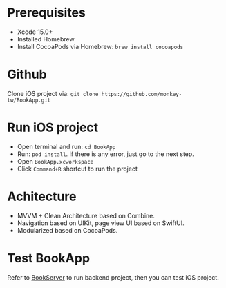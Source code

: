 # Prerequisites
- Xcode 15.0+
- Installed Homebrew
- Install CocoaPods via Homebrew: `brew install cocoapods`

# Github
Clone iOS project via: `git clone https://github.com/monkey-tw/BookApp.git`

# Run iOS project
- Open terminal and run: `cd BookApp`
- Run: `pod install`. If there is any error, just go to the next step.
- Open `BookApp.xcworkspace`
- Click `Command+R` shortcut to run the project

# Achitecture
- MVVM + Clean Architecture based on Combine.
- Navigation based on UIKit, page view UI based on SwiftUI.
- Modularized based on CocoaPods.

# Test BookApp
Refer to [BookServer](https://github.com/monkey-tw/BookApp.git) to run backend project, then you can test iOS project.